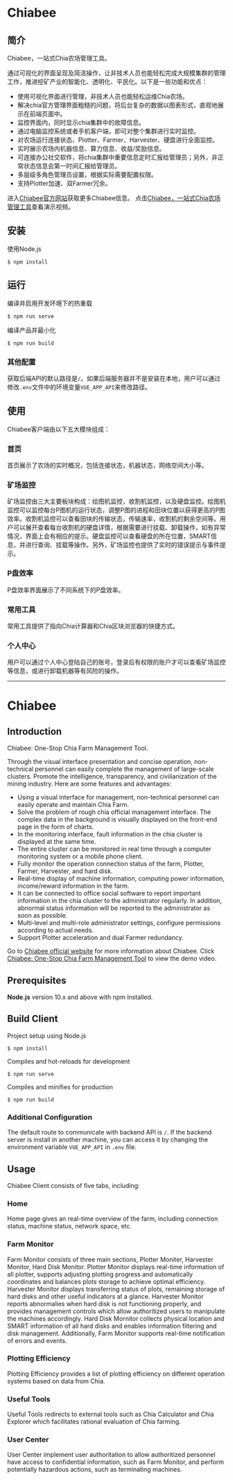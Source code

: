 # Chiabee

## 简介

Chiabee，一站式Chia农场管理工具。

通过可视化的界面呈现及简洁操作，让非技术人员也能轻松完成大规模集群的管理工作，推进挖矿产业的智能化、透明化、平民化。以下是一些功能和优点：

* 使用可视化界面进行管理，非技术人员也能轻松运维Chia农场。
* 解决chia官方管理界面粗糙的问题，将后台复杂的数据以图表形式，直观地展示在前端页面中。
* 监控界面内，同时显示chia集群中的故障信息。
* 通过电脑监控系统或者手机客户端，即可对整个集群进行实时监控。
* 对农场运行连接状态、Plotter、Farmer、Harvester、硬盘进行全面监控。
* 实时展示农场内机器信息、算力信息、收益/奖励信息。
* 可连接办公社交软件，将chia集群中重要信息定时汇报给管理员；另外，非正常状态信息会第一时间汇报给管理员。
* 多层级多角色管理员设置，根据实际需要配置权限。
* 支持Plotter加速、双Farmer冗余。

进入[Chiabee官方网站](https://www.chiabee.net/)获取更多Chiabee信息。
点击[Chiabee，一站式Chia农场管理工具](https://www.youtube.com/watch?v=saCTDXfI7Vc&t=12s)查看演示视频。

## 安装

使用Node.js
```
$ npm install
```

## 运行

编译并启用开发环境下的热重载
```
$ npm run serve
```

编译产品并最小化
```
$ npm run build
```

### 其他配置

获取后端API的默认路径是`/`。如果后端服务器并不是安装在本地，用户可以通过修改`.env`文件中的环境变量`VUE_APP_API`来修改路径。

## 使用

Chiabee客户端由以下五大模块组成：

### 首页

首页展示了农场的实时概况，包括连接状态，机器状态，网络空间大小等。

### 矿场监控

矿场监控由三大主要板块构成：绘图机监控，收割机监控，以及硬盘监控。绘图机监控可以监控每台P图机的运行状态，调整P图的进程和田块位置以获得更高的P图效率。收割机监控可以查看田块的传输状态，传输速率，收割机的剩余空间等。用户可以展开查看每台收割机的硬盘详情，根据需要进行挂载、卸载操作，如有异常情况，界面上会有相应的提示。硬盘监控可以查看硬盘的所在位置，SMART信息，并进行查询、挂载等操作。另外，矿场监控也提供了实时的错误提示与事件提示。

### P盘效率

P盘效率界面展示了不同系统下的P盘效率。

### 常用工具

常用工具提供了指向Chia计算器和Chia区块浏览器的快捷方式。

### 个人中心

用户可以通过个人中心登陆自己的账号，登录后有权限的账户才可以查看矿场监控等信息，或进行卸载机器等有风险的操作。

---

# Chiabee

## Introduction

Chiabee: One-Stop Chia Farm Management Tool.

Through the visual interface presentation and concise operation, non-technical personnel can easily complete the management of large-scale clusters. Promote the intelligence, transparency, and civilianization of the mining industry. Here are some features and advantages:

* Using a visual interface for management, non-technical personnel can easily operate and maintain Chia Farm.
* Solve the problem of rough chia official management interface. The complex data in the background is visually displayed on the front-end page in the form of charts.
* In the monitoring interface, fault information in the chia cluster is displayed at the same time.
* The entire cluster can be monitored in real time through a computer monitoring system or a mobile phone client.
* Fully monitor the operation connection status of the farm, Plotter, Farmer, Harvester, and hard disk.
* Real-time display of machine information, computing power information, income/reward information in the farm.
* It can be connected to office social software to report important information in the chia cluster to the administrator regularly. In addition, abnormal status information will be reported to the administrator as soon as possible.
* Multi-level and multi-role administrator settings, configure permissions according to actual needs.
* Support Plotter acceleration and dual Farmer redundancy.

Go to [Chiabee official website](https://www.chiabee.net/) for more information about Chiabee.
Click [Chiabee: One-Stop Chia Farm Management Tool](https://www.youtube.com/watch?v=xtDcrkQ6teM) to view the demo video.

## Prerequisites

**Node.js** version 10.x and above with npm installed.

## Build Client

Project setup using Node.js
```
$ npm install
```

Compiles and hot-reloads for development
```
$ npm run serve
```

Compiles and minifies for production
```
$ npm run build
```

### Additional Configuration

The default route to communicate with backend API is `/`. If the backend server is install in another machine, you can access it by changing the environment variable `VUE_APP_API` in `.env` file. 

## Usage

Chiabee Client consists of five tabs, including: 

### Home

Home page gives an real-time overview of the farm, including connection status, machine status, network space, etc.

### Farm Monitor

Farm Monitor consists of three main sections, Plotter Moniter, Harvester Monitor, Hard Disk Monitor. Plotter Monitor displays real-time information of all plotter, supports adjusting plotting progress and automatically coordinates and balances plots storage to achieve optimal efficiency. Harvester Monitor displays transferring status of plots, remaining storage of hard disks and other useful indicators at a glance. Harvester Monitor reports abnormalies when hard disk is not functioning properly, and provides management controls which allow authoritized users to manipulate the machines accordingly. Hard Disk Mornitor collects physical location and SMART information of all hard disks and enables information filtering and disk management. Additionally, Farm Monitor supports real-time notification of errors and events.

### Plotting Efficiency

Plotting Efficiency provides a list of plotting efficiency on different operation systems based on data from Chia.

### Useful Tools

Useful Tools redirects to external tools such as Chia Calculator and Chia Explorer which facilitates rational evaluation of Chia farming. 

### User Center

User Center implement user authoritation to allow authoritized personnel have access to confidential information, such as Farm Monitor, and perform potentially hazardous actions, such as terminating machines.
